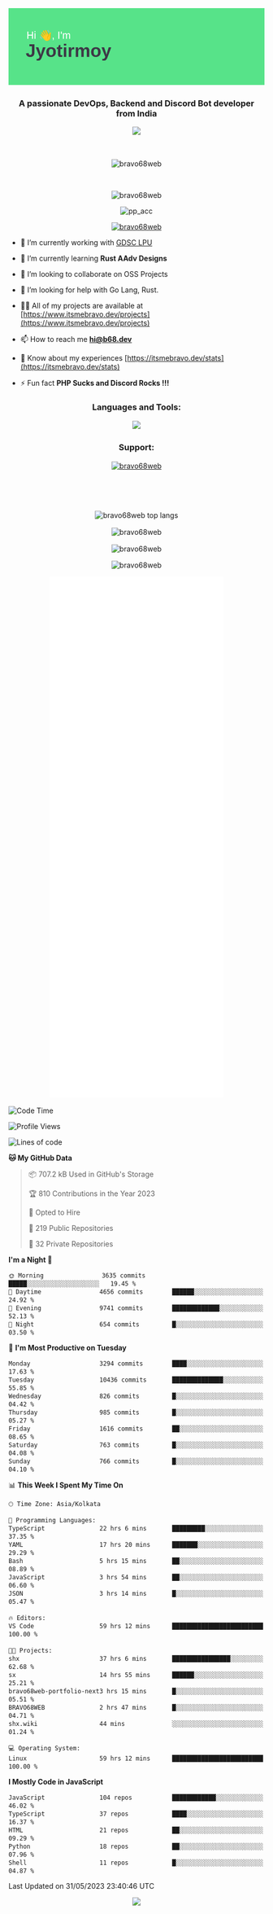 <p align="center"><img src="header.png"></p>
<h3 align="center">A passionate DevOps, Backend and Discord Bot developer from India</h3>

<p align="center"><a href="https://discord.com/users/457039372009865226"><img src="https://lanyard-profile-readme.vercel.app/api/457039372009865226"></a></p>
                           
<br>
<p align="center"> <img src="https://komarev.com/ghpvc/?username=bravo68web&label=Profile%20views&color=0e75b6&style=flat" alt="bravo68web" /> </p>
<br>


<p align="center"><img src="https://github-profile-trophy.vercel.app/?username=bravo68web&theme=discord&column=3&row=2" alt="bravo68web" /> </p>
<p align="center"><img src="https://osu-embed.b68dev.xyz/pp_acc" alt="pp_acc" /> </p>

<p align="center"> <a href="https://twitter.com/bravo68web" target="blank"><img src="https://img.shields.io/twitter/follow/bravo68web?logo=twitter&style=for-the-badge" alt="bravo68web" /></a> </p>

- 🔭 I’m currently working with [GDSC LPU](https://gdsclpu.live/)

- 🌱 I’m currently learning **Rust AAdv Designs**

- 👯 I’m looking to collaborate on OSS Projects

- 🤝 I’m looking for help with Go Lang, Rust.

- 👨‍💻 All of my projects are available at [https://www.itsmebravo.dev/projects](https://www.itsmebravo.dev/projects)

<!-- - 💬 Ask me about **DF Techs** -->

- 📫 How to reach me **hi@b68.dev**

- 📄 Know about my experiences [https://itsmebravo.dev/stats](https://itsmebravo.dev/stats)

- ⚡ Fun fact **PHP Sucks and Discord Rocks !!!**

<h3 align="center">Languages and Tools:</h3>
<p align="center"> 
<img src="https://skillicons.dev/icons?i=aws,bash,c,cs,cpp,cloudflare,css,dart,devto,discord,bots,docker,electron,ember,emotion,express,fastapi,figma,firebase,flask,gcp,git,github,githubactions,go,gitlab,graphql,heroku,html,ai,ipfs,js,jest,linux,md,mastodon,mongodb,neovim,netlify,nextjs,nginx,nodejs,postgres,postman,powershell,py,react,redis,regex,replit,rocket,rust,sqlite,mysql,stackoverflow,styledcomponents,supabase,sentry,solidity,svg,tailwind,tauri,twitter,ts,unity,v,vercel,vim,vite,wasm,webpack,workers&perline=8&theme=dark" />
</p>

<h3 align="center">Support:</h3>
<p align="center"><a href="https://www.buymeacoffee.com/bravo68web"> <img align="center" src="https://cdn.buymeacoffee.com/buttons/v2/default-yellow.png" height="50" width="210" alt="bravo68web" /></a></p><br><br>
<br>

<p align="center"> <img align="center" src="https://github-readme-stats-sync.vercel.app/api/top-langs?username=bravo68web&count_private=true&show_icons=true&theme=radical&border_radius=10&&langs_count=10&layout=compact" alt="bravo68web top langs" /></p>

<p align="center"> <img align="center" src="https://github-readme-stats-sync.vercel.app/api?username=bravo68web&count_private=true&show_icons=true&theme=radical&border_radius=10" alt="bravo68web" /></p>

<p align="center"> <img align="center" src="https://github-readme-streak-stats.herokuapp.com?user=bravo68web&theme=dracula&hide_border=true" alt="bravo68web" /></p>

<p align="center"> <img align="center" src="https://github-readme-stats-sync.vercel.app/api/wakatime?username=bravo68web&count_private=true&show_icons=true&theme=aura_dark&border_radius=10&&langs_count=10&layout=compact&range=last_7_days" alt="bravo68web" /></p>

<p align="center"><img src="https://raw.githubusercontent.com/BRAVO68WEB/BRAVO68WEB/master/github-metrics.svg"></p>

<!--START_SECTION:waka-->
![Code Time](http://img.shields.io/badge/Code%20Time-4%2C816%20hrs-blue)

![Profile Views](http://img.shields.io/badge/Profile%20Views-54-blue)

![Lines of code](https://img.shields.io/badge/From%20Hello%20World%20I%27ve%20Written-58.1%20million%20lines%20of%20code-blue)

**🐱 My GitHub Data** 

> 📦 707.2 kB Used in GitHub's Storage 
 > 
> 🏆 810 Contributions in the Year 2023
 > 
> 💼 Opted to Hire
 > 
> 📜 219 Public Repositories 
 > 
> 🔑 32 Private Repositories 
 > 
**I'm a Night 🦉** 

```text
🌞 Morning                3635 commits        █████░░░░░░░░░░░░░░░░░░░░   19.45 % 
🌆 Daytime                4656 commits        ██████░░░░░░░░░░░░░░░░░░░   24.92 % 
🌃 Evening                9741 commits        █████████████░░░░░░░░░░░░   52.13 % 
🌙 Night                  654 commits         █░░░░░░░░░░░░░░░░░░░░░░░░   03.50 % 
```
📅 **I'm Most Productive on Tuesday** 

```text
Monday                   3294 commits        ████░░░░░░░░░░░░░░░░░░░░░   17.63 % 
Tuesday                  10436 commits       ██████████████░░░░░░░░░░░   55.85 % 
Wednesday                826 commits         █░░░░░░░░░░░░░░░░░░░░░░░░   04.42 % 
Thursday                 985 commits         █░░░░░░░░░░░░░░░░░░░░░░░░   05.27 % 
Friday                   1616 commits        ██░░░░░░░░░░░░░░░░░░░░░░░   08.65 % 
Saturday                 763 commits         █░░░░░░░░░░░░░░░░░░░░░░░░   04.08 % 
Sunday                   766 commits         █░░░░░░░░░░░░░░░░░░░░░░░░   04.10 % 
```


📊 **This Week I Spent My Time On** 

```text
🕑︎ Time Zone: Asia/Kolkata

💬 Programming Languages: 
TypeScript               22 hrs 6 mins       █████████░░░░░░░░░░░░░░░░   37.35 % 
YAML                     17 hrs 20 mins      ███████░░░░░░░░░░░░░░░░░░   29.29 % 
Bash                     5 hrs 15 mins       ██░░░░░░░░░░░░░░░░░░░░░░░   08.89 % 
JavaScript               3 hrs 54 mins       ██░░░░░░░░░░░░░░░░░░░░░░░   06.60 % 
JSON                     3 hrs 14 mins       █░░░░░░░░░░░░░░░░░░░░░░░░   05.47 % 

🔥 Editors: 
VS Code                  59 hrs 12 mins      █████████████████████████   100.00 % 

🐱‍💻 Projects: 
shx                      37 hrs 6 mins       ████████████████░░░░░░░░░   62.68 % 
sx                       14 hrs 55 mins      ██████░░░░░░░░░░░░░░░░░░░   25.21 % 
bravo68web-portfolio-next3 hrs 15 mins       █░░░░░░░░░░░░░░░░░░░░░░░░   05.51 % 
BRAVO68WEB               2 hrs 47 mins       █░░░░░░░░░░░░░░░░░░░░░░░░   04.71 % 
shx.wiki                 44 mins             ░░░░░░░░░░░░░░░░░░░░░░░░░   01.24 % 

💻 Operating System: 
Linux                    59 hrs 12 mins      █████████████████████████   100.00 % 
```

**I Mostly Code in JavaScript** 

```text
JavaScript               104 repos           ████████████░░░░░░░░░░░░░   46.02 % 
TypeScript               37 repos            ████░░░░░░░░░░░░░░░░░░░░░   16.37 % 
HTML                     21 repos            ██░░░░░░░░░░░░░░░░░░░░░░░   09.29 % 
Python                   18 repos            ██░░░░░░░░░░░░░░░░░░░░░░░   07.96 % 
Shell                    11 repos            █░░░░░░░░░░░░░░░░░░░░░░░░   04.87 % 
```




 Last Updated on 31/05/2023 23:40:46 UTC
<!--END_SECTION:waka-->

<p align="center"><img src="https://bravo68web.me/images/header_.png"></p>

